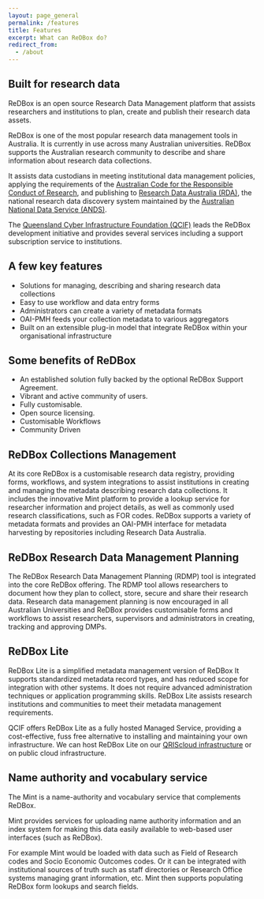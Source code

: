 ```yaml
---
layout: page_general
permalink: /features
title: Features
excerpt: What can ReDBox do?
redirect_from:
  - /about
---
```


## Built for research data

ReDBox is an open source Research Data Management platform that assists researchers and institutions to
plan, create and publish their research data assets.

ReDBox is one of the most popular research data management tools in Australia.
It is currently in use across many Australian universities.
ReDBox supports the Australian research community to describe and share information about research data collections.

It assists data custodians in meeting institutional data management policies, applying the requirements
of the
[Australian Code for the Responsible Conduct of Research](https://www.nhmrc.gov.au/about-us/publications/australian-code-responsible-conduct-research-2018),
and publishing to
[Research Data Australia (RDA)](https://researchdata.edu.au/),
the national research data discovery system maintained by the
[Australian National Data Service (ANDS)](https://ardc.edu.au/).

The
[Queensland Cyber Infrastructure Foundation (QCIF)](https://www.qcif.edu.au/)
leads the ReDBox development initiative and
provides several services including a support subscription service to institutions.

## A few key features

- Solutions for managing, describing and sharing research data collections
- Easy to use workflow and data entry forms
- Administrators can create a variety of metadata formats
- OAI-PMH feeds your collection metadata to various aggregators
- Built on an extensible plug-in model that integrate ReDBox within your organisational infrastructure

## Some benefits of ReDBox

- An established solution fully backed by the optional ReDBox Support Agreement.
- Vibrant and active community of users.
- Fully customisable.
- Open source licensing.
- Customisable Workflows
- Community Driven

## ReDBox Collections Management

At its core ReDBox is a customisable research data registry, providing forms, workflows, and system integrations
to assist institutions in creating and managing the metadata describing research data collections.
It includes the innovative Mint platform to provide a lookup service for researcher information and project details,
as well as commonly used research classifications, such as FOR codes. ReDBox supports a variety of metadata formats
and provides an OAI-PMH interface for metadata harvesting by repositories including Research Data Australia.

## ReDBox Research Data Management Planning

The ReDBox Research Data Management Planning (RDMP) tool is integrated into the core ReDBox offering.
The RDMP tool allows researchers to document how they plan to collect, store, secure and share their research data.
Research data management planning is now encouraged in all Australian Universities and
ReDBox provides customisable forms and workflows to assist researchers, supervisors and administrators in creating,
tracking and approving DMPs.

## ReDBox Lite

ReDBox Lite is a simplified metadata management version of ReDBox
It supports standardized metadata record types, and has reduced scope for integration with other systems.
It does not require advanced administration techniques or application programming skills.
ReDBox Lite assists research institutions and communities to meet their metadata management requirements.

QCIF offers ReDBox Lite as a fully hosted Managed Service, providing a cost-effective,
fuss free alternative to installing and maintaining your own infrastructure.
We can host ReDBox Lite on our
[QRIScloud infrastructure](https://www.qriscloud.org.au/)
or on public cloud infrastructure.

## Name authority and vocabulary service

The Mint is a name-authority and vocabulary service that complements ReDBox.

Mint provides services for uploading name authority information and an index system for making this data
easily available to web-based user interfaces (such as ReDBox).

For example Mint would be loaded with data such as Field of Research codes and Socio Economic Outcomes codes.
Or it can be integrated with institutional sources of truth such as staff directories or
Research Office systems managing grant information, etc.
Mint then supports populating ReDBox form lookups and search fields.
